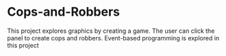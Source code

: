 # Cops-and-Robbers
This project explores graphics by creating a game. The user can click the panel to create cops and robbers. Event-based programming is explored in this project
